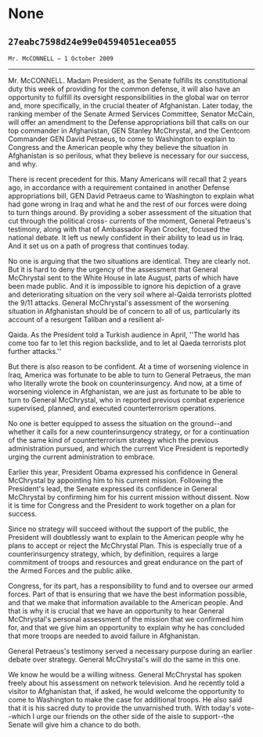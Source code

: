 # None
## `27eabc7598d24e99e04594051ecea055`
`Mr. McCONNELL — 1 October 2009`

---


Mr. McCONNELL. Madam President, as the Senate fulfills its 
constitutional duty this week of providing for the common defense, it 
will also have an opportunity to fulfill its oversight responsibilities 
in the global war on terror and, more specifically, in the crucial 
theater of Afghanistan. Later today, the ranking member of the Senate 
Armed Services Committee, Senator McCain, will offer an amendment to 
the Defense appropriations bill that calls on our top commander in 
Afghanistan, GEN Stanley McChrystal, and the Centcom Commander GEN 
David Petraeus, to come to Washington to explain to Congress and the 
American people why they believe the situation in Afghanistan is so 
perilous, what they believe is necessary for our success, and why.

There is recent precedent for this. Many Americans will recall that 2 
years ago, in accordance with a requirement contained in another 
Defense appropriations bill, GEN David Petraeus came to Washington to 
explain what had gone wrong in Iraq and what he and the rest of our 
forces were doing to turn things around. By providing a sober 
assessment of the situation that cut through the political cross-
currents of the moment, General Petraeus's testimony, along with that 
of Ambassador Ryan Crocker, focused the national debate. It left us 
newly confident in their ability to lead us in Iraq. And it set us on a 
path of progress that continues today.

No one is arguing that the two situations are identical. They are 
clearly not. But it is hard to deny the urgency of the assessment that 
General McChrystal sent to the White House in late August, parts of 
which have been made public. And it is impossible to ignore his 
depiction of a grave and deteriorating situation on the very soil where 
al-Qaida terrorists plotted the 
9/11 attacks. General McChrystal's assessment of the worsening 
situation in Afghanistan should be of concern to all of us, 
particularly its account of a resurgent Taliban and a resilient al-


Qaida. As the President told a Turkish audience in April, ''The world 
has come too far to let this region backslide, and to let al Qaeda 
terrorists plot further attacks.''

But there is also reason to be confident. At a time of worsening 
violence in Iraq, America was fortunate to be able to turn to General 
Petraeus, the man who literally wrote the book on counterinsurgency. 
And now, at a time of worsening violence in Afghanistan, we are just as 
fortunate to be able to turn to General McChrystal, who in reported 
previous combat experience supervised, planned, and executed 
counterterrorism operations.

No one is better equipped to assess the situation on the ground--and 
whether it calls for a new counterinsurgency strategy, or for a 
continuation of the same kind of counterterrorism strategy which the 
previous administration pursued, and which the current Vice President 
is reportedly urging the current administration to embrace.

Earlier this year, President Obama expressed his confidence in 
General McChrystal by appointing him to his current mission. Following 
the President's lead, the Senate expressed its confidence in General 
McChrystal by confirming him for his current mission without dissent. 
Now it is time for Congress and the President to work together on a 
plan for success.

Since no strategy will succeed without the support of the public, the 
President will doubtlessly want to explain to the American people why 
he plans to accept or reject the McChrystal Plan. This is especially 
true of a counterinsurgency strategy, which, by definition, requires a 
large commitment of troops and resources and great endurance on the 
part of the Armed Forces and the public alike.

Congress, for its part, has a responsibility to fund and to oversee 
our armed forces. Part of that is ensuring that we have the best 
information possible, and that we make that information available to 
the American people. And that is why it is crucial that we have an 
opportunity to hear General McChrystal's personal assessment of the 
mission that we confirmed him for, and that we give him an opportunity 
to explain why he has concluded that more troops are needed to avoid 
failure in Afghanistan.

General Petraeus's testimony served a necessary purpose during an 
earlier debate over strategy. General McChrystal's will do the same in 
this one.

We know he would be a willing witness. General McChrystal has spoken 
freely about his assessment on network television. And he recently told 
a visitor to Afghanistan that, if asked, he would welcome the 
opportunity to come to Washington to make the case for additional 
troops. He also said that it is his sacred duty to provide the 
unvarnished truth. With today's vote--which I urge our friends on the 
other side of the aisle to support--the Senate will give him a chance 
to do both.
